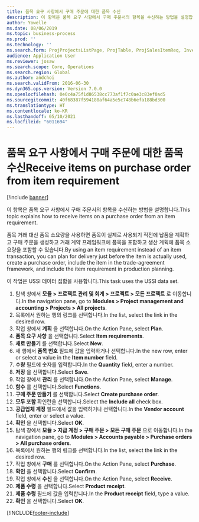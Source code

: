 ```yaml
---
title: 품목 요구 사항에서 구매 주문에 대한 품목 수신
description: 이 항목은 품목 요구 사항에서 구매 주문서의 항목을 수신하는 방법을 설명합니다.
author: Yowelle
ms.date: 08/06/2019
ms.topic: business-process
ms.prod: ''
ms.technology: ''
ms.search.form: ProjProjectsListPage, ProjTable, ProjSalesItemReq, InventItemIdLookupSimple, PurchCreateFromSalesOrder, VendAccountItemLookup, PurchTable, PurchEditLines
audience: Application User
ms.reviewer: josaw
ms.search.scope: Core, Operations
ms.search.region: Global
ms.author: andchoi
ms.search.validFrom: 2016-06-30
ms.dyn365.ops.version: Version 7.0.0
ms.openlocfilehash: 0e0c4a75f1d86538cc773af1f7c0ae3c83ef0ad5
ms.sourcegitcommit: 40f68387f594180af64a5e5c748b6efa188bd300
ms.translationtype: HT
ms.contentlocale: ko-KR
ms.lasthandoff: 05/10/2021
ms.locfileid: "6011694"
---
```

# <a name="receive-items-on-purchase-order-from-item-requirement"></a><span data-ttu-id="bac8f-103">품목 요구 사항에서 구매 주문에 대한 품목 수신</span><span class="sxs-lookup"><span data-stu-id="bac8f-103">Receive items on purchase order from item requirement</span></span>

[!include [banner](../../includes/banner.md)]

<span data-ttu-id="bac8f-104">이 항목은 품목 요구 사항에서 구매 주문서의 항목을 수신하는 방법을 설명합니다.</span><span class="sxs-lookup"><span data-stu-id="bac8f-104">This topic explains how to receive items on a purchase order from an item requirement.</span></span>

<span data-ttu-id="bac8f-105">품목 거래 대신 품목 소요량을 사용하면 품목이 실제로 사용되기 직전에 납품을 계획하고 구매 주문을 생성하고 거래 계약 프레임워크에 품목을 포함하고 생산 계획에 품목 소요량을 포함할 수 있습니다.</span><span class="sxs-lookup"><span data-stu-id="bac8f-105">By using an item requirement instead of an item transaction, you can plan for delivery just before the item is actually used, create a purchase order, include the item in the trade-agreement framework, and include the item requirement in production planning.</span></span> 

<span data-ttu-id="bac8f-106">이 작업은 USSI 데이터 집합을 사용합니다.</span><span class="sxs-lookup"><span data-stu-id="bac8f-106">This task uses the USSI data set.</span></span>

1. <span data-ttu-id="bac8f-107">탐색 창에서 **모듈 > 프로젝트 관리 및 회계 > 프로젝트 > 모든 프로젝트** 로 이동합니다.</span><span class="sxs-lookup"><span data-stu-id="bac8f-107">In the navigation pane, go to **Modules > Project management and accounting > Projects > All projects**.</span></span>
2. <span data-ttu-id="bac8f-108">목록에서 원하는 행의 링크를 선택합니다.</span><span class="sxs-lookup"><span data-stu-id="bac8f-108">In the list, select the link in the desired row.</span></span>
3. <span data-ttu-id="bac8f-109">작업 창에서 **계획** 을 선택합니다.</span><span class="sxs-lookup"><span data-stu-id="bac8f-109">On the Action Pane, select **Plan**.</span></span>
4. <span data-ttu-id="bac8f-110">**품목 요구 사항** 을 선택합니다.</span><span class="sxs-lookup"><span data-stu-id="bac8f-110">Select **Item requirements**.</span></span>
5. <span data-ttu-id="bac8f-111">**새로 만들기** 를 선택합니다.</span><span class="sxs-lookup"><span data-stu-id="bac8f-111">Select **New**.</span></span>
6. <span data-ttu-id="bac8f-112">새 행에서 **품목 번호** 필드에 값을 입력하거나 선택합니다.</span><span class="sxs-lookup"><span data-stu-id="bac8f-112">In the new row, enter or select a value in the **Item number** field.</span></span>
7. <span data-ttu-id="bac8f-113">**수량** 필드에 숫자를 입력합니다.</span><span class="sxs-lookup"><span data-stu-id="bac8f-113">In the **Quantity** field, enter a number.</span></span>
8. <span data-ttu-id="bac8f-114">**저장** 을 선택합니다.</span><span class="sxs-lookup"><span data-stu-id="bac8f-114">Select **Save**.</span></span>
9. <span data-ttu-id="bac8f-115">작업 창에서 **관리** 를 선택합니다.</span><span class="sxs-lookup"><span data-stu-id="bac8f-115">On the Action Pane, select **Manage**.</span></span>
10. <span data-ttu-id="bac8f-116">**함수** 를 선택합니다.</span><span class="sxs-lookup"><span data-stu-id="bac8f-116">Select **Functions**.</span></span>
11. <span data-ttu-id="bac8f-117">**구매 주문 만들기** 를 선택합니다.</span><span class="sxs-lookup"><span data-stu-id="bac8f-117">Select **Create purchase order**.</span></span>
12. <span data-ttu-id="bac8f-118">**모두 포함** 확인란을 선택합니다.</span><span class="sxs-lookup"><span data-stu-id="bac8f-118">Select the **Include all** check box.</span></span>
13. <span data-ttu-id="bac8f-119">**공급업체 계정** 필드에서 값을 입력하거나 선택합니다.</span><span class="sxs-lookup"><span data-stu-id="bac8f-119">In the **Vendor account** field, enter or select a value.</span></span>
14. <span data-ttu-id="bac8f-120">**확인** 을 선택합니다.</span><span class="sxs-lookup"><span data-stu-id="bac8f-120">Select **OK**.</span></span>
15. <span data-ttu-id="bac8f-121">탐색 창에서 **모듈 > 지급 계정 > 구매 주문 > 모든 구매 주문** 으로 이동합니다.</span><span class="sxs-lookup"><span data-stu-id="bac8f-121">In the navigation pane, go to **Modules > Accounts payable > Purchase orders > All purchase orders**.</span></span>
16. <span data-ttu-id="bac8f-122">목록에서 원하는 행의 링크를 선택합니다.</span><span class="sxs-lookup"><span data-stu-id="bac8f-122">In the list, select the link in the desired row.</span></span>
17. <span data-ttu-id="bac8f-123">작업 창에서 **구매** 를 선택합니다.</span><span class="sxs-lookup"><span data-stu-id="bac8f-123">On the Action Pane, select **Purchase**.</span></span>
18. <span data-ttu-id="bac8f-124">**확인** 을 선택합니다.</span><span class="sxs-lookup"><span data-stu-id="bac8f-124">Select **Confirm**.</span></span>
19. <span data-ttu-id="bac8f-125">작업 창에서 **수신** 을 선택합니다.</span><span class="sxs-lookup"><span data-stu-id="bac8f-125">On the Action Pane, select **Receive**.</span></span>
20. <span data-ttu-id="bac8f-126">**제품 수령** 을 선택합니다.</span><span class="sxs-lookup"><span data-stu-id="bac8f-126">Select **Product receipt**.</span></span>
21. <span data-ttu-id="bac8f-127">**제품 수령** 필드에 값을 입력합니다.</span><span class="sxs-lookup"><span data-stu-id="bac8f-127">In the **Product receipt** field, type a value.</span></span>
22. <span data-ttu-id="bac8f-128">**확인** 을 선택합니다.</span><span class="sxs-lookup"><span data-stu-id="bac8f-128">Select **OK**.</span></span>



[!INCLUDE[footer-include](../../includes/footer-banner.md)]